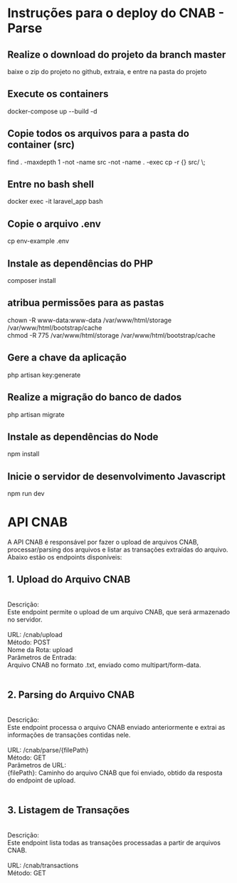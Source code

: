 # <h1>Instruções para o deploy do CNAB - Parse</h1>

<h2>Realize o download do projeto da branch master</h2>
baixe o zip do projeto no github, extraia, e entre na pasta do projeto

<h2>Execute os containers</h2>
docker-compose up --build -d

<h2>Copie todos os arquivos para a pasta do container (src)</h2>
find . -maxdepth 1 -not -name src -not -name . -exec cp -r {} src/ \;

<h2>Entre no bash shell</h2>
docker exec -it laravel_app bash

<h2>Copie o arquivo .env</h2>
cp env-example .env

<h2>Instale as dependências do PHP</h2>
composer install

<h2>atribua permissões para as pastas</h2>
chown -R www-data:www-data /var/www/html/storage /var/www/html/bootstrap/cache<br>
chmod -R 775 /var/www/html/storage /var/www/html/bootstrap/cache

<h2>Gere a chave da aplicação</h2>
php artisan key:generate

<h2>Realize a migração do banco de dados</h2>
php artisan migrate

<h2>Instale as dependências do Node</h2>
npm install

<h2>Inicie o servidor de desenvolvimento Javascript</h2>
npm run dev

<h1>API CNAB</h1>
A API CNAB é responsável por fazer o upload de arquivos CNAB, processar/parsing dos arquivos e listar as transações extraídas do arquivo. Abaixo estão os endpoints disponíveis:

<h2>1. Upload do Arquivo CNAB</h2><br>
Descrição:<br>
Este endpoint permite o upload de um arquivo CNAB, que será armazenado no servidor.<br>
<br>
URL: /cnab/upload<br>
Método: POST<br>
Nome da Rota: upload<br>
Parâmetros de Entrada:<br>
Arquivo CNAB no formato .txt, enviado como multipart/form-data.<br>
<br>
<h2>2. Parsing do Arquivo CNAB</h2><br>
Descrição:<br>
Este endpoint processa o arquivo CNAB enviado anteriormente e extrai as informações de transações contidas nele.<br>
<br>
URL: /cnab/parse/{filePath}<br>
Método: GET<br>
Parâmetros de URL:<br>
{filePath}: Caminho do arquivo CNAB que foi enviado, obtido da resposta do endpoint de upload.<br>
<br>
<h2>3. Listagem de Transações</h2><br>
Descrição:<br>
Este endpoint lista todas as transações processadas a partir de arquivos CNAB.<br>
<br>
URL: /cnab/transactions<br>
Método: GET

